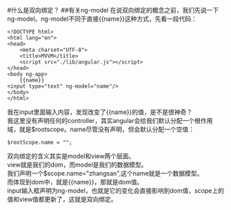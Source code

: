 #什么是双向绑定？
##有关ng-model
在说双向绑定的概念之前，我们先说一下ng-model。ng-model不同于直接{{name}}这种方式，先看一段代码：<br />
```
<!DOCTYPE html>
<html lang="en">
<head>
    <meta charset="UTF-8">
    <title>MVVM</title>
    <script src="./lib/angular.js"></script>
</head>
<body ng-app>
    {{name}}
<input type="text" ng-model="name"/>
</body>
</html>
```
我在input里面输入内容，发现改变了{{name}}的值，是不是很神奇？<br />
我这里没有声明任何的controller，其实angular会给我们默认分配一个根作用域，就是$rootscope。name尽管没有声明，但会默认分配一个空值：

```
$rootScope.name = "";
```

双向绑定的含义其实是model和view两个层面。<br />
view就是我们的dom，而model是我们的数据模型。<br />
我们声明一个$scope.name="zhangsan",这个name就是一个数据模型。<br />
而体现到dom中，就是{{name}}，那就是dom值。<br />
input输入框声明为ng-model，也就是它的变化会直接影响到dom值，scope上的值和view值都更新了，这就是双向绑定。



